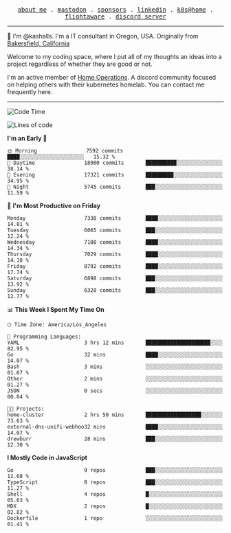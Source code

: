 <p align="center">
  <samp>
    <a href="https://jordanjones.org/">about me</a> .
    <a rel="me" href="https://mastodon.social/@kashall">mastodon</a> .
    <a href="https://github.com/sponsors/kashalls">sponsors</a> .
    <a href="https://linkedin.com/in/jordpjones">linkedin</a> .
    <a href="https://github.com/kashalls/home-cluster">k8s@home</a> .
    <a href="https://flightaware.com/adsb/stats/user/kashalls">flightaware</a> .
    <a href="https://discord.gg/V2WrCfqba9">discord server</a>
  </samp>
</p>

----------------------------------------------------------------

:wave: I'm @kashalls. I'm a IT consultant in Oregon, USA. Originally from [Bakersfield, California](https://maps.app.goo.gl/QQMtywTWghpXB6Tu6)

Welcome to my coding space, where I put all of my thoughts an ideas into a project regardless of whether they are good or not.

I'm an active member of [Home Operations](https://discord.gg/home-operations). A discord community focused on helping others with their kubernetes homelab. You can contact me frequently here.

----------------------------------------------------------------
<!--START_SECTION:waka-->
![Code Time](http://img.shields.io/badge/Code%20Time-2%2C346%20hrs%2027%20mins-blue)

![Lines of code](https://img.shields.io/badge/From%20Hello%20World%20I%27ve%20Written-10.3%20million%20lines%20of%20code-blue)

**I'm an Early 🐤** 

```text
🌞 Morning                7592 commits        ████░░░░░░░░░░░░░░░░░░░░░   15.32 % 
🌆 Daytime                18900 commits       ██████████░░░░░░░░░░░░░░░   38.14 % 
🌃 Evening                17321 commits       █████████░░░░░░░░░░░░░░░░   34.95 % 
🌙 Night                  5745 commits        ███░░░░░░░░░░░░░░░░░░░░░░   11.59 % 
```
📅 **I'm Most Productive on Friday** 

```text
Monday                   7338 commits        ████░░░░░░░░░░░░░░░░░░░░░   14.81 % 
Tuesday                  6065 commits        ███░░░░░░░░░░░░░░░░░░░░░░   12.24 % 
Wednesday                7108 commits        ████░░░░░░░░░░░░░░░░░░░░░   14.34 % 
Thursday                 7029 commits        ████░░░░░░░░░░░░░░░░░░░░░   14.18 % 
Friday                   8792 commits        ████░░░░░░░░░░░░░░░░░░░░░   17.74 % 
Saturday                 6898 commits        ███░░░░░░░░░░░░░░░░░░░░░░   13.92 % 
Sunday                   6328 commits        ███░░░░░░░░░░░░░░░░░░░░░░   12.77 % 
```


📊 **This Week I Spent My Time On** 

```text
🕑︎ Time Zone: America/Los_Angeles

💬 Programming Languages: 
YAML                     3 hrs 12 mins       █████████████████████░░░░   82.95 % 
Go                       32 mins             ████░░░░░░░░░░░░░░░░░░░░░   14.07 % 
Bash                     3 mins              ░░░░░░░░░░░░░░░░░░░░░░░░░   01.67 % 
Other                    2 mins              ░░░░░░░░░░░░░░░░░░░░░░░░░   01.27 % 
JSON                     0 secs              ░░░░░░░░░░░░░░░░░░░░░░░░░   00.04 % 

🐱‍💻 Projects: 
home-cluster             2 hrs 50 mins       ██████████████████░░░░░░░   73.63 % 
external-dns-unifi-webhoo32 mins             ████░░░░░░░░░░░░░░░░░░░░░   14.07 % 
drewburr                 28 mins             ███░░░░░░░░░░░░░░░░░░░░░░   12.30 % 
```

**I Mostly Code in JavaScript** 

```text
Go                       9 repos             ███░░░░░░░░░░░░░░░░░░░░░░   12.68 % 
TypeScript               8 repos             ███░░░░░░░░░░░░░░░░░░░░░░   11.27 % 
Shell                    4 repos             █░░░░░░░░░░░░░░░░░░░░░░░░   05.63 % 
MDX                      2 repos             █░░░░░░░░░░░░░░░░░░░░░░░░   02.82 % 
Dockerfile               1 repo              ░░░░░░░░░░░░░░░░░░░░░░░░░   01.41 % 
```




<!--END_SECTION:waka-->